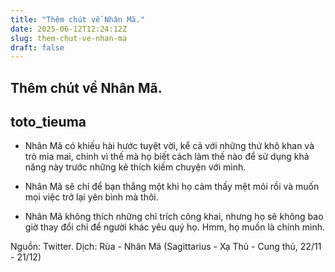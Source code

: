```yaml
---
title: "Thêm chút về Nhân Mã."
date: 2025-06-12T12:24:12Z
slug: them-chut-ve-nhan-ma
draft: false
---
```


## Thêm chút về Nhân Mã.

## toto_tieuma

- Nhân Mã có khiếu hài hước tuyệt vời, kể cả với những thứ khô khan và trò mỉa mai, chính vì thế mà họ biết cách làm thế nào để sử dụng khả năng này trước những kẻ thích kiếm chuyện với mình.

 - Nhân Mã sẽ chỉ để bạn thắng một khi họ cảm thấy mệt mỏi rồi và muốn mọi việc trở lại yên bình mà thôi.

 - Nhân Mã không thích những chỉ trích công khai, nhưng họ sẽ không bao giờ thay đổi chỉ để người khác yêu quý họ. 
 Hmm, họ muốn là chính mình. 

Nguồn: Twitter.
Dịch: Rùa - Nhân Mã (Sagittarius - Xạ Thủ - Cung thủ, 22/11 - 21/12)
